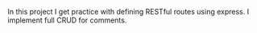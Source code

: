 In this project I get practice with defining RESTful routes using express.
I implement full CRUD for comments.